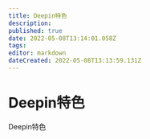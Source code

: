 ```yaml
---
title: Deepin特色
description: 
published: true
date: 2022-05-08T13:14:01.058Z
tags: 
editor: markdown
dateCreated: 2022-05-08T13:13:59.131Z
---
```


# Deepin特色
Deepin特色